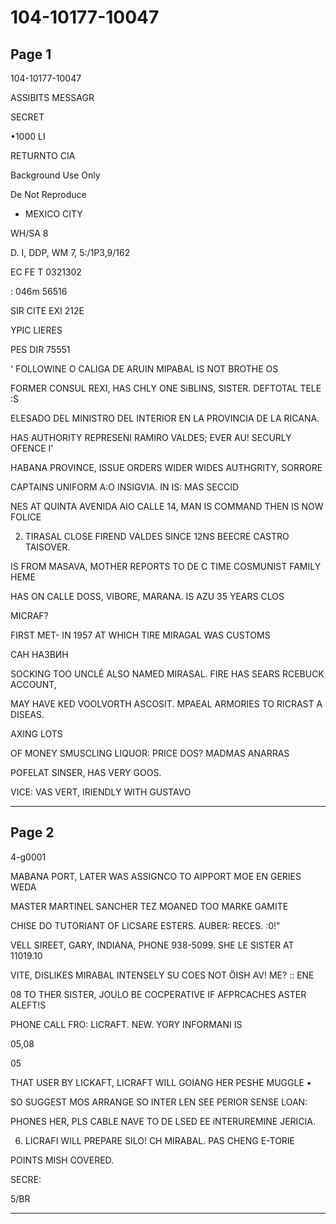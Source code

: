 # 104-10177-10047

## Page 1

104-10177-10047

ASSIBITS MESSAGR

SECRET

•1000 LI

RETURNTO CIA

Background Use Only

De Not Reproduce

- MEXICO CITY

WH/SA 8

D. I, DDP, WM 7, 5:/1P3,9/162

EC FE T 0321302

: 046m 56516

SIR CITE EXI 212E

YPIC LIERES

PES DIR 75551

' FOLLOWINE O CALIGA DE ARUIN MIPABAL IS NOT BROTHE OS

FORMER CONSUL REXI, HAS CHLY ONE SiBLINS, SISTER. DEFTOTAL TELE :S

ELESADO DEL MINISTRO DEL INTERIOR EN LA PROVINCIA DE LA RICANA.

HAS AUTHORITY REPRESENI RAMIRO VALDES; EVER AU! SECURLY OFENCE I'

HABANA PROVINCE, ISSUE ORDERS WIDER WIDES AUTHGRITY, SORRORE

CAPTAINS UNIFORM A:O INSIGVIA. IN IS: MAS SECCID

NES AT QUINTA AVENIDA AIO CALLE 14, MAN IS COMMAND THEN IS NOW FOLICE

2. TIRASAL CLOSE FIREND VALDES SINCE 12NS BEECRE CASTRO TAISOVER.

IS FROM MASAVA, MOTHER REPORTS TO DE C TIME COSMUNIST FAMILY HEME

HAS ON CALLE DOSS, VIBORE, MARANA. IS AZU 35 YEARS CLOS

MICRAF?

FIRST MET- IN 1957 AT WHICH TIRE MIRAGAL WAS CUSTOMS

САН НАЗВИН

SOCKING TOO UNCLÉ ALSO NAMED MIRASAL. FIRE HAS SEARS RCEBUCK ACCOUNT,

MAY HAVE KED VOOLVORTH ASCOSIT. MPAEAL ARMORIES TO RICRAST A DISEAS.

AXING LOTS

OF MONEY SMUSCLING LIQUOR: PRICE DOS? MADMAS ANARRAS

POFELAT SINSER, HAS VERY GOOS.

VICE: VAS VERT, IRIENDLY WITH GUSTAVO

---

## Page 2

4-g0001

MABANA PORT, LATER WAS ASSIGNCO TO AIPPORT MOE EN GERIES WEDA

MASTER MARTINEL SANCHER TEZ MOANED TOO MARKE GAMITE

CHISE DO TUTORIANT OF LICSARE ESTERS. AUBER: RECES. :0!"

VELL SIREET, GARY, INDIANA, PHONE 938-5099. SHE LE SISTER AT 11019.10

VITE, DISLIKES MIRABAL INTENSELY SU COES NOT ÖISH AV! ME? :: ENE

08 TO THER SISTER, JOULO BE COCPERATIVE IF AFPRCACHES ASTER ALEFT!S

PHONE CALL FRO: LICRAFT. NEW. YORY INFORMANI IS

05,08

05

THAT USER BY LICKAFT, LICRAFT WILL GOIANG HER PESHE MUGGLE •

SO SUGGEST MOS ARRANGE SO INTER LEN SEE PERIOR SENSE LOAN:

PHONES HER, PLS CABLE NAVE TO DE LSED EE iNTERUREMINE JERICIA.

6. LICRAFI WILL PREPARE SILO! CH MIRABAL. PAS CHENG E-TORIE

POINTS MISH COVERED.

SECRE:

5/BR

---

